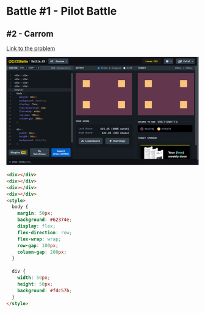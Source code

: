 # Battle #1 - Pilot Battle

## #2 - Carrom

[Link to the problem](https://cssbattle.dev/play/2)

![result](./images/2-carrom.png)

```html
<div></div>
<div></div>
<div></div>
<div></div>
<style>
  body {
    margin: 50px;
    background: #62374e;
    display: flex;
    flex-direction: row;
    flex-wrap: wrap;
    row-gap: 100px;
    column-gap: 200px;
  }
  
  div {
    width: 50px;
    height: 50px;
    background: #fdc57b;
  }
</style>
```